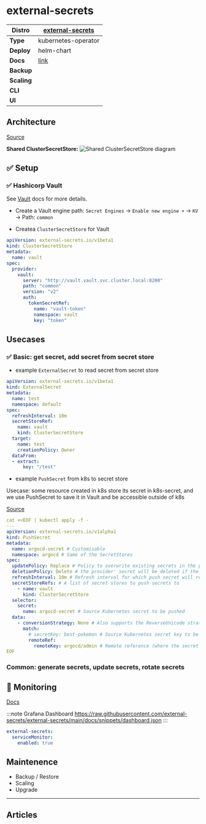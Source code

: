 # external-secrets

|**Distro**|[external-secrets](https://external-secrets.io)|
|-|-|
|**Type**|kubernetes-operator|
|**Deploy**|helm-chart|
|**Docs**|[link](https://external-secrets.io/latest/)|
|**Backup**||
|**Scaling**||
|**CLI**||
|**UI**||

## Architecture

[Source](https://external-secrets.io/v0.8.1/guides/multi-tenancy/)

**Shared ClusterSecretStore:** 
![Shared ClusterSecretStore diagram](.img/external-secrets-shared-cluster-secret-store.png)

## :white_check_mark: Setup

### :white_check_mark: Hashicorp Vault

See [Vault](vault.md) docs for more details.

- Create a Vault engine path:
  `Secret Engines` -> `Enable new engine +` -> `KV` -> Path: `common`

- Createa `ClusterSecretStore` for Vault

```yaml
apiVersion: external-secrets.io/v1beta1
kind: ClusterSecretStore
metadata:
  name: vault
spec:
  provider:
    vault:
      server: "http://vault.vault.svc.cluster.local:8200"
      path: "common"
      version: "v2"
      auth:
        tokenSecretRef:
          name: "vault-token"
          namespace: vault
          key: "token"
```

## Usecases

### :white_check_mark: Basic: get secret, add secret from secret store

- example `ExternalSecret` to read secret from secret store

```yaml
apiVersion: external-secrets.io/v1beta1
kind: ExternalSecret
metadata:
  name: test
  namespace: default
spec:
  refreshInterval: 10m
  secretStoreRef:
    name: vault
    kind: ClusterSecretStore
  target:
    name: test
    creationPolicy: Owner
  dataFrom:
  - extract:
      key: "/test"
```

- example `PushSecret` from k8s to secret store

Usecase: some resource created in k8s store its secret in k8s-secret,
and we use PushSecret to save it in Vault and be accessible outside of k8s

[Source](https://external-secrets.io/latest/guides/pushsecrets/)

```yaml
cat <<EOF | kubectl apply -f -
---
apiVersion: external-secrets.io/v1alpha1
kind: PushSecret
metadata:
  name: argocd-secret # Customisable
  namespace: argocd # Same of the SecretStores
spec:
  updatePolicy: Replace # Policy to overwrite existing secrets in the provider on sync
  deletionPolicy: Delete # the provider' secret will be deleted if the PushSecret is deleted
  refreshInterval: 10m # Refresh interval for which push secret will reconcile
  secretStoreRefs: # A list of secret stores to push secrets to
    - name: vault
      kind: ClusterSecretStore
  selector:
    secret:
      name: argocd-secret # Source Kubernetes secret to be pushed
  data:
    - conversionStrategy: None # Also supports the ReverseUnicode strategy
      match:
        # secretKey: best-pokemon # Source Kubernetes secret key to be pushed (comment out to push all keys)
        remoteRef:
          remoteKey: argocd/admin # Remote reference (where the secret is going to be pushed)
EOF
```

### Common: generate secrets, update secrets, rotate secrets

## :arrows_counterclockwise: Monitoring

[Docs](https://external-secrets.io/v0.19.0/api/metrics/)

:::note Grafana Dashboard
https://raw.githubusercontent.com/external-secrets/external-secrets/main/docs/snippets/dashboard.json
:::


```yaml
external-secrets:
  serviceMonitor:
    enabled: true
```


## Maintenence

- Backup / Restore
- Scaling
- Upgrade

---

## Articles
